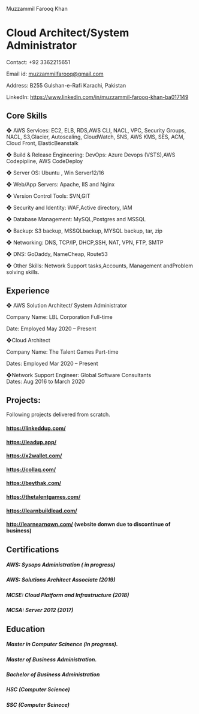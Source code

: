 Muzzammil Farooq Khan


Cloud Architect/System Administrator
======
  
Contact: +92 3362215651


Email id: muzzammilfarooq@gmail.com


Address: B255 Gulshan-e-Rafi Karachi, Pakistan


LinkedIn: https://www.linkedin.com/in/muzzammil-farooq-khan-ba017149


Core Skills
------

❖ AWS Services: 
EC2, ELB, RDS,AWS CLI, NACL, VPC, Security Groups, NACL, S3,Glacier, 
Autoscaling, CloudWatch, SNS, AWS KMS, SES, ACM, Cloud Front, ElasticBeanstalk

❖ Build & Release Engineering: 
DevOps: Azure Devops (VSTS),AWS 
Codepipline, AWS CodeDeploy

❖ Server OS:
Ubuntu , Win Server12/16

❖ Web/App Servers:
Apache, IIS and Nginx

❖ Version Control Tools:
SVN,GIT

❖ Security and Identity:
WAF,Active directory, IAM

❖ Database Management: 
MySQL,Postgres and MSSQL

❖ Backup:
S3 backup, MSSQLbackup, MYSQL backup, tar, zip

❖ Networking: 
DNS, TCP/IP, DHCP,SSH, NAT, VPN, FTP, SMTP

❖ DNS:
 GoDaddy, NameCheap, Route53

❖ Other Skills:
Network Support tasks,Accounts, Management andProblem solving skills.

  
Experience
------

❖ AWS Solution Architect/ System Administrator 

Company Name: LBL Corporation Full-time 

Date: Employed May 2020 – Present 


❖Cloud Architect

Company Name: The Talent Games Part-time

Dates: Employed Mar 2020 – Present

❖Network Support Engineer:
Global Software Consultants  
Dates: Aug 2016 to March 2020


Projects:
------
Following projects delivered from scratch. 

#### https://linkeddup.com/

#### https://leadup.app/

#### https://x2wallet.com/

#### https://collaq.com/

#### https://beythak.com/

#### https://thetalentgames.com/

#### https://learnbuildlead.com/

#### http://learnearnown.com/ (website donwn due to discontinue of business)


Certifications
------
##### AWS: Sysops Administration ( in progress)

##### AWS: Solutions Architect Associate (2019) 

##### MCSE: Cloud Platform and Infrastructure (2018)  

##### MCSA: Server 2012 (2017)
 

Education
------

##### Master in Computer Scinence (in progress).
##### Master of Business Administration.
##### Bachelor of Business Administration
##### HSC (Computer Science)
##### SSC (Computer Scinece)

